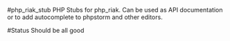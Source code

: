 #php_riak_stub
PHP Stubs for php_riak.
Can be used as API documentation or to add autocomplete to phpstorm and other editors.

#Status
Should be all good